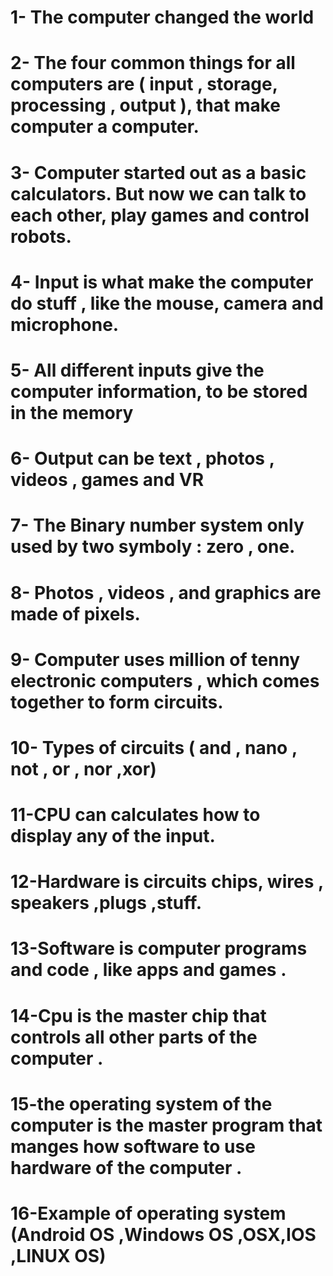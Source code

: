 # 1- The computer changed the world
# 2- The four common things for all computers are ( input , storage, processing , output ), that make computer a computer. 

# 3- Computer started out as a basic calculators. But now we can talk to each other, play games and control robots.

# 4- Input is what make the computer do stuff , like the mouse, camera and microphone.

# 5- All different inputs give the computer information, to be stored in the memory

# 6- Output can be text , photos , videos , games and VR 

# 7- The Binary number system only used by two symboly : zero , one.

# 8- Photos , videos , and graphics are made of pixels.

# 9- Computer uses million of tenny electronic computers , which comes together to form circuits.

# 10- Types of circuits ( and , nano , not , or , nor ,xor)

# 11-CPU can calculates how to display any of the input.

# 12-Hardware is circuits chips, wires , speakers ,plugs ,stuff.

#  13-Software is computer programs and code , like apps and games .

# 14-Cpu is the master chip that controls all other parts of the computer .

# 15-the operating system of the computer is the master program that manges how software to use hardware of the computer .

# 16-Example of  operating system (Android OS ,Windows OS ,OSX,IOS ,LINUX OS)